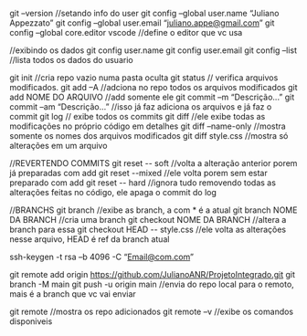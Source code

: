 git –version
//setando info do user
git config –global user.name “Juliano Appezzato”
git config –global user.email “juliano.appe@gmail.com”
git config –global core.editor vscode   //define o editor que vc usa

//exibindo os dados
git config user.name
git config user.email
git config –list   //lista todos os dados do usuario

git init //cria repo vazio numa pasta oculta
git status // verifica arquivos modificados.
git add –A //adciona no repo todos os arquivos modificados
git add NOME DO ARQUIVO //add somente ele
git commit –m “Descrição...”
git commit –am “Descrição...”  //isso já faz adiciona os arquivos e já faz o commit
git log // exibe todos os commits
git diff //ele exibe todas as modificações no próprio código em detalhes
git diff –name-only //mostra somente os nomes dos arquivos modificados
git diff style.css //mostra só alterações em um arquivo

//REVERTENDO COMMITS
git reset -- soft //volta a alteração anterior porem já preparadas com add
git reset --mixed //ele volta porem sem estar preparado com add
git reset -- hard //ignora tudo removendo todas  as alterações feitas no código, ele apaga o commit do log

//BRANCHS
git branch //exibe as branch, a com * é a atual
git branch NOME DA BRANCH //cria uma branch
git checkout NOME DA BRANCH //altera a branch para essa
git checkout HEAD --  style.css //ele volta as alterações nesse arquivo, HEAD é ref da branch atual

ssh-keygen -t rsa –b 4096 -C “Email@com.com”

git remote add origin https://github.com/JulianoANR/ProjetoIntegrado.git
git branch -M main
git push -u origin main //envia do repo local para o remoto, mais é a branch que vc vai enviar

git remote //mostra  os repo adicionados
git remote –v //exibe os comandos disponiveis
